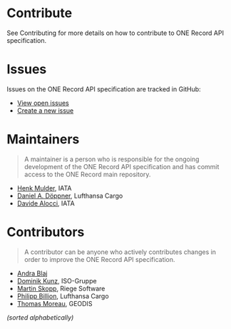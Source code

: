 # Contribute

See Contributing for more details on how to contribute to ONE Record API specification.

# Issues

Issues on the ONE Record API specification are tracked in GitHub:

- [View open issues](https://github.com/IATA-Cargo/ONE-Record/issues)
- [Create a new issue](https://github.com/IATA-Cargo/ONE-Record/issues/new)


# Maintainers

> A maintainer is a person who is responsible for the ongoing development of the ONE Record API specification and has commit access to the ONE Record main repository.

- [Henk Mulder](https://github.com/edesignextended), IATA
- [Daniel A. Döppner](https://github.com/ddoeppner), Lufthansa Cargo
- [Davide Alocci](https://github.com/aloccid-iata), IATA

# Contributors

> A contributor can be anyone who actively contributes changes in order to improve the ONE Record API specification.

- [Andra Blaj](https://github.com/andrablaj)
- [Dominik Kunz](https://github.com/domkun), ISO-Gruppe
- [Martin Skopp](https://github.com/mskopp), Riege Software
- [Philipp Billion](https://github.com/DrPhilippBillion), Lufthansa Cargo
- [Thomas Moreau](https://github.com/thmoreau), GEODIS

_(sorted alphabetically)_

